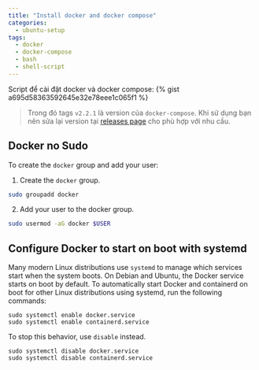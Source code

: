 ```yaml
---
title: "Install docker and docker compose"
categories:
  - ubuntu-setup
tags:
  - docker
  - docker-compose
  - bash
  - shell-script
---
```

Script để cài đặt docker và docker compose:
{% gist a695d58363592645e32e78eee1c065f1 %}

> Trong đó tags `v2.2.1` là version của `docker-compose`. Khi sử dụng bạn nên sửa lại version tại [releases page](https://github.com/docker/compose/releases/) cho phù hợp với nhu cầu.

## Docker no Sudo
To create the `docker` group and add your user:
1. Create the `docker` group.
```bash
sudo groupadd docker
```
2. Add your user to the docker group.
```bash
sudo usermod -aG docker $USER
```

## Configure Docker to start on boot with systemd
Many modern Linux distributions use `systemd` to manage which services start when the system boots. On Debian and Ubuntu, the Docker service starts on boot by default. To automatically start Docker and containerd on boot for other Linux distributions using systemd, run the following commands:
```
sudo systemctl enable docker.service
sudo systemctl enable containerd.service
```

To stop this behavior, use `disable` instead.

```
sudo systemctl disable docker.service
sudo systemctl disable containerd.service
```
